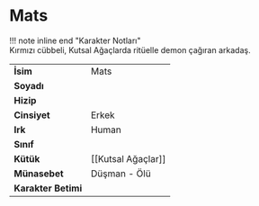 # Mats   
  
!!! note inline end "Karakter Notları"  
	Kırmızı cübbeli, Kutsal Ağaçlarda ritüelle demon çağıran arkadaş.     
  
|  |  |  
|---|---|  
| **İsim** | Mats |  
| **Soyadı** |  |  
| **Hizip** |  |  
| **Cinsiyet** | Erkek |  
| **Irk** | Human |  
| **Sınıf** |  |  
| **Kütük** | [[Kutsal Ağaçlar]] |  
| **Münasebet** | Düşman - Ölü |  
| **Karakter Betimi** |  |  
  
  
